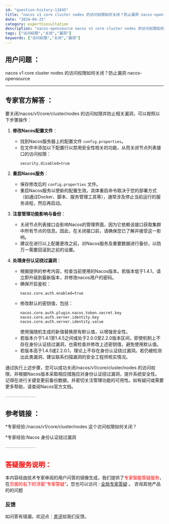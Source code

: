 ```yaml
---
id: "question-history-11845"
title: "nacos v1 core cluster nodes 的访问权限如何关闭？防止漏洞 nacos-opensource"
date: "2024-04-25"
category: expertConsultation
description: "nacos-opensource nacos v1 core cluster nodes 的访问权限如何关闭？防止漏洞"
tags: ["访问权限","关闭","漏洞"]
keywords: ["访问权限","关闭","漏洞"]
---
```


## 用户问题 ： 
  nacos v1 core cluster nodes 的访问权限如何关闭？防止漏洞
 nacos-opensource 

---------------
## 专家官方解答 ：

要关闭/nacos/v1/core/cluster/nodes 的访问权限并防止相关漏洞，可以按照以下步骤操作：

1. **修改Nacos配置文件**：
   - 找到Nacos服务器上的配置文件 `config.properties`。
   - 在文件中添加以下配置行以禁用安全性相关的功能，从而关闭节点列表接口的访问权限：
     ```
     security.disabled=true
     ```

2. **重启Nacos服务**：
   - 保存修改后的 `config.properties` 文件。
   - 重启Nacos服务以使新的配置生效。具体重启命令取决于您的部署方式（如通过Docker、脚本、服务管理工具等），通常涉及停止当前运行的服务进程，然后再启动。

3. **注意管理功能影响与备份**：
   - 关闭节点列表接口会影响Nacos的管理界面，因为它依赖该接口获取集群中所有节点的信息。因此，在关闭接口前，请确保您已了解并接受这一影响。
   - 建议在进行以上配置更改之前，对Nacos服务及重要数据进行备份，以防万一需要回滚到之前的设置。

4. **处理身份认证绕过漏洞**：
   - 根据提供的参考内容，检查当前使用的Nacos版本。若版本低于1.4.1，请立即升级到最新版本，并修改nacos用户的密码。
   - 确保开启鉴权：
     ```
     nacos.core.auth.enabled=true
     ```
   - 修改默认的密钥值，包括：
     ```
     nacos.core.auth.plugin.nacos.token.secret.key
     nacos.core.auth.server.identity.key
     nacos.core.auth.server.identity.value
     ```
     使用强随机生成的新值替换原有默认值，以增强安全性。
   - 若版本介于1.4.1至1.4.5之间或处于2.0.0至2.2.0版本区间，即使机制上不存在身份认证绕过漏洞，也需检查并修改上述密钥值，避免使用默认值。
   - 若版本高于1.4.5或2.2.0.1，理论上不存在身份认证绕过漏洞。若仍被检测出此类漏洞，建议联系扫描漏洞的安全工程师核实情况。

通过执行上述步骤，您可以成功关闭/nacos/v1/core/cluster/nodes 的访问权限，并根据Nacos版本采取相应措施应对身份认证绕过漏洞，提升系统安全性。记得在进行关键变更前备份数据，并密切关注管理功能的可用性。如有疑问或需要更多帮助，请查阅Nacos官方文档。


<font color="#949494">---------------</font> 


## 参考链接 ：

*专家经验:/nacos/v1/core/cluster/nodes 这个访问权限如何关闭？ 
 
 *专家经验:Nacos 身份认证绕过漏洞 


 <font color="#949494">---------------</font> 
 


## <font color="#FF0000">答疑服务说明：</font> 

本内容经由技术专家审阅的用户问答的镜像生成，我们提供了<font color="#FF0000">专家智能答疑服务</font>，在<font color="#FF0000">页面的右下的浮窗”专家答疑“</font>。您也可以访问 : [全局专家答疑](https://opensource.alibaba.com/chatBot) 。 咨询其他产品的的问题

### 反馈
如问答有错漏，欢迎点：[差评](https://ai.nacos.io/user/feedbackByEnhancerGradePOJOID?enhancerGradePOJOId=11847)给我们反馈。
